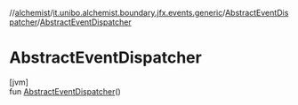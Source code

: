//[alchemist](../../../index.md)/[it.unibo.alchemist.boundary.jfx.events.generic](../index.md)/[AbstractEventDispatcher](index.md)/[AbstractEventDispatcher](-abstract-event-dispatcher.md)

# AbstractEventDispatcher

[jvm]\
fun [AbstractEventDispatcher](-abstract-event-dispatcher.md)()
